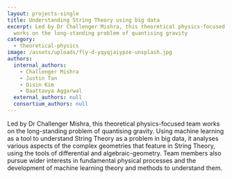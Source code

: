 ```yaml
---
layout: projects-single
title: Understanding String Theory using big data
excerpt: Led by Dr Challenger Mishra, this theoretical physics-focused team
  works on the long-standing problem of quantising gravity
category:
  - theoretical-physics
image: /assets/uploads/fly-d-yqyqjaiypze-unsplash.jpg
authors:
  internal_authors:
    - Challenger Mishra
    - Justin Tan
    - Oisin Kim
    - Daattavya Aggarwal
  external_authors: null
  consortium_authors: null
---
```

Led by Dr Challenger Mishra, this theoretical physics-focused team works on the long-standing problem of quantising gravity. Using machine learning as a tool to understand String Theory as a problem in big data, it analyses various aspects of the complex geometries that feature in String Theory, using the tools of differential and algebraic-geometry. Team members also pursue wider interests in fundamental physical processes and the development of machine learning theory and methods to understand them.